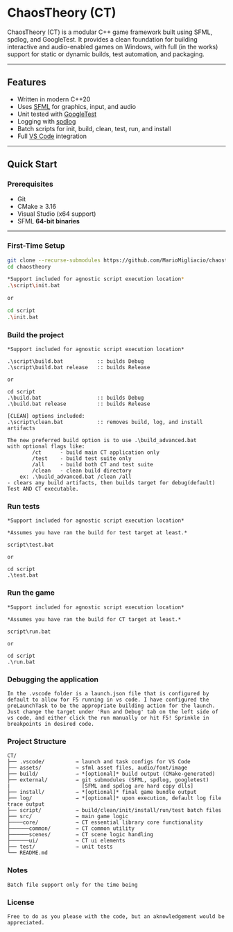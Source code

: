 # ChaosTheory (CT)

ChaosTheory (CT) is a modular C++ game framework built using SFML, spdlog, and GoogleTest.
It provides a clean foundation for building interactive and audio-enabled games on Windows, with full (in the works) support for static or dynamic builds, test automation, and packaging.

---

## Features

-   Written in modern C++20
-   Uses [SFML](https://www.sfml-dev.org/) for graphics, input, and audio
-   Unit tested with [GoogleTest](https://github.com/google/googletest)
-   Logging with [spdlog](https://github.com/gabime/spdlog)
-   Batch scripts for init, build, clean, test, run, and install
-   Full [VS Code](https://code.visualstudio.com/) integration

---

## Quick Start

### Prerequisites

-   Git
-   CMake ≥ 3.16
-   Visual Studio (x64 support)
-   SFML **64-bit binaries**

---

### First-Time Setup

```bash
git clone --recurse-submodules https://github.com/MarioMigliacio/chaostheory.git
cd chaostheory

*Support included for agnostic script execution location*
.\script\init.bat

or

cd script
.\init.bat
```

### Build the project

```
*Support included for agnostic script execution location*

.\script\build.bat           :: builds Debug
.\script\build.bat release   :: builds Release

or

cd script
.\build.bat                  :: builds Debug
.\build.bat release          :: builds Release

[CLEAN] options included:
.\script\clean.bat           :: removes build, log, and install artifacts

The new preferred build option is to use .\build_advanced.bat
with optional flags like:
        /ct      - build main CT application only
        /test    - build test suite only
        /all     - build both CT and test suite
        /clean   - clean build directory
    ex: .\build_advanced.bat /clean /all
- clears any build artifacts, then builds target for debug(default) Test AND CT executable.
```

### Run tests

```
*Support included for agnostic script execution location*

*Assumes you have ran the build for test target at least.*

script\test.bat

or

cd script
.\test.bat
```

### Run the game

```
*Support included for agnostic script execution location*

*Assumes you have ran the build for CT target at least.*

script\run.bat

or

cd script
.\run.bat
```

### Debugging the application

```
In the .vscode folder is a launch.json file that is configured by default to allow for F5 running in vs code. I have configured the preLaunchTask to be the appropriate building action for the launch. Just change the target under 'Run and Debug' tab on the left side of vs code, and either click the run manually or hit F5! Sprinkle in breakpoints in desired code.
```

### Project Structure

```
CT/
├── .vscode/          → launch and task configs for VS Code
├── assets/           → sfml asset files, audio/font/image
├── build/            → *[optional]* build output (CMake-generated)
├── external/         → git submodules (SFML, spdlog, googletest)
|                       [SFML and spdlog are hard copy dlls]
├── install/          → *[optional]* final game bundle output
├── log/              → *[optional]* upon execution, default log file trace output
├── script/           → build/clean/init/install/run/test batch files
├── src/              → main game logic
├────core/            → CT essential library core functionality
├──────common/        → CT common utility
├──────scenes/        → CT scene logic handling
├──────ui/            → CT ui elements
├── test/             → unit tests
└── README.md
```

### Notes

```
Batch file support only for the time being
```

### License

```
Free to do as you please with the code, but an aknowledgement would be appreciated.
```
